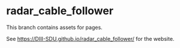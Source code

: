# radar_cable_follower

This branch contains assets for pages.

See https://DIII-SDU.github.io/radar_cable_follower/ for the website.
